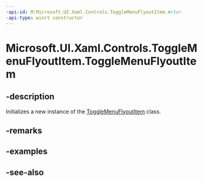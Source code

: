 ```yaml
---
-api-id: M:Microsoft.UI.Xaml.Controls.ToggleMenuFlyoutItem.#ctor
-api-type: winrt constructor
---
```


<!-- Method syntax
public ToggleMenuFlyoutItem()
-->

# Microsoft.UI.Xaml.Controls.ToggleMenuFlyoutItem.ToggleMenuFlyoutItem

## -description
Initializes a new instance of the [ToggleMenuFlyoutItem](togglemenuflyoutitem.md) class.

## -remarks

## -examples

## -see-also
